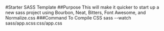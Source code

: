 #Starter SASS Template
##Purpose
This will make it quicker to start up a new sass project using Bourbon, Neat, Bitters, Font Awesome, and Normalize.css
###Command To Compile CSS
sass --watch sass/app.scss:css/app.css

